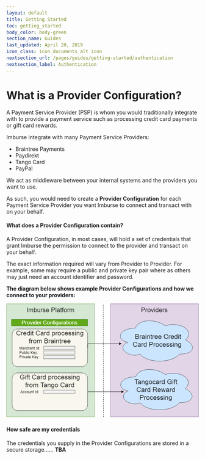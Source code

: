 ```yaml
---
layout: default
title: Getting Started
toc: getting_started
body_color: body-green
section_name: Guides
last_updated: April 20, 2019
icon_class: icon_documents_alt icon
nextsection_url: /pages/guides/getting-started/authentication
nextsection_label: Authentication
---
```

# What is a Provider Configuration?
A Payment Service Provider (PSP) is whom you would traditionally integrate with to provide a payment service such as processing credit card payments or gift card rewards.

Imburse integrate with many Payment Service Providers:

- Braintree Payments
- Paydirekt
- Tango Card
- PayPal

We act as middleware between your internal systems and the providers you want to use. 

As such, you would need to create a **Provider Configuration** for each Payment Service Provider you want Imburse to connect and transact with on your behalf.



#### What does a Provider Configuration contain?
A Provider Configuration, in most cases, will hold a set of credentials that grant Imburse the permission to connect to the provider and transact on your behalf.

The exact information required will vary from Provider to Provider. For example, some may require a public and private key pair where as others may just need an account identifier and password. 

**The diagram below shows example Provider Configurations and how we connect to your providers:**


<img src="/assets/images/guides/getting-started/provider-configuration.png" style="width:600px;" title="Provider Configurations" alt="Provider Configurations"/>




#### How safe are my credentials
The credentials you supply in the Provider Configurations are stored in a secure storage...... **TBA**